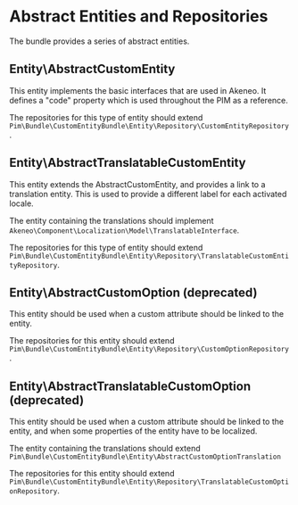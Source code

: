 # Abstract Entities and Repositories

The bundle provides a series of abstract entities.

## Entity\\AbstractCustomEntity

This entity implements the basic interfaces that are used in Akeneo. It defines a "code" property which is
used throughout the PIM as a reference.

The repositories for this type of entity should extend
``Pim\Bundle\CustomEntityBundle\Entity\Repository\CustomEntityRepository``.


## Entity\\AbstractTranslatableCustomEntity

This entity extends the AbstractCustomEntity, and provides a link to a translation entity. This is used
to provide a different label for each activated locale.

The entity containing the translations should implement ``Akeneo\Component\Localization\Model\TranslatableInterface``.

The repositories for this type of entity should extend
``Pim\Bundle\CustomEntityBundle\Entity\Repository\TranslatableCustomEntityRepository``.

## Entity\\AbstractCustomOption (deprecated)

This entity should be used when a custom attribute should be linked to the entity.

The repositories for this entity should extend
``Pim\Bundle\CustomEntityBundle\Entity\Repository\CustomOptionRepository``.


## Entity\\AbstractTranslatableCustomOption (deprecated)

This entity should be used when a custom attribute should be linked to the entity, and when some properties of the entity
have to be localized.

The entity containing the translations should extend
``Pim\Bundle\CustomEntityBundle\Entity\AbstractCustomOptionTranslation``

The repositories for this entity should extend
``Pim\Bundle\CustomEntityBundle\Entity\Repository\TranslatableCustomOptionRepository``.
